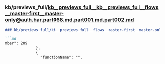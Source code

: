 ### kb/previews_full/kb__previews_full__kb__previews_full__flows__master-first__master-only@auth.har.part068.md.part001.md.part002.md

```md
### kb/previews_full/kb__previews_full__flows__master-first__master-only@auth.har.part068.md.part001.md (part 002)

```md
mber": 209
              },
              {
                "functionName": "",
            
```

```

```
